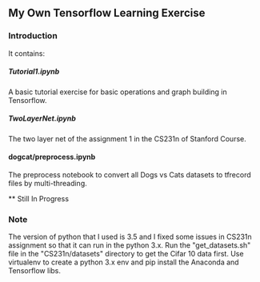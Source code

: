 ## My Own Tensorflow Learning Exercise

### Introduction

It contains:
##### Tutorial1.ipynb
A basic tutorial exercise for basic operations and graph building in Tensorflow.
 
##### TwoLayerNet.ipynb
The two layer net of the assignment 1 in the CS231n of Stanford Course.

#### dogcat/preprocess.ipynb
The preprocess notebook to convert all Dogs vs Cats datasets to tfrecord files by multi-threading.

** Still In Progress

### Note
The version of python that I used is 3.5 and I fixed some issues in CS231n assignment so that it can run in the python 3.x.
Run the "get_datasets.sh" file in the "CS231n/datasets" directory to get the Cifar 10 data first.
Use virtualenv to create a python 3.x env and pip install the Anaconda and Tensorflow libs.